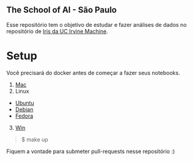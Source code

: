 ## The School of AI - São Paulo

Esse repositório tem o objetivo de estudar e fazer análises de dados no repositório de [Iris da UC Irvine Machine](https://archive.ics.uci.edu/ml/datasets/iris).

# Setup

Você precisará do docker antes de começar a fazer seus notebooks.

1. [Mac](https://docs.docker.com/docker-for-mac/install/)
2. Linux
  * [Ubuntu](https://docs.docker.com/install/linux/docker-ce/ubuntu/)
  * [Debian](https://docs.docker.com/install/linux/docker-ce/debian/)
  * [Fedora](https://docs.docker.com/install/linux/docker-ce/fedora/)
3. [Win](https://docs.docker.com/docker-for-windows/install/)



> $ make up




Fiquem a vontade para submeter pull-requests nesse repositório :)
